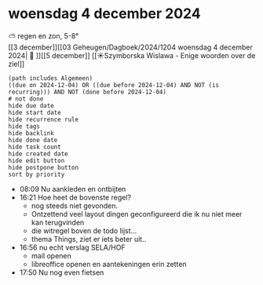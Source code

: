 # woensdag 4 december 2024

⛅ regen en zon, 5-8°<br>[[3 december]][[03 Geheugen/Dagboek/2024/1204 woensdag 4 december 2024| 📓 ]][[5 december]]
[[☀️Szymborska Wislawa - Enige woorden over de ziel]]
```tasks
(path includes Algemeen)
((due on 2024-12-04) OR ((due before 2024-12-04) AND NOT (is recurring))) AND NOT (done before 2024-12-04)
# not done
hide due date
hide start date
hide recurrence rule
hide tags
hide backlink
hide done date
hide task count
hide created date
hide edit button
hide postpone button 
sort by priority 
```
- 08:09 Nu aankleden en ontbijten  
- 16:21 Hoe heet de bovenste regel? 
	- nog steeds niet gevonden. 
	- Ontzettend veel layout dingen geconfigureerd die ik nu niet meer kan terugvinden 
	- die witregel boven de todo lijst...
	- thema Things, ziet er iets beter uit..
- 16:56 nu echt verslag SELA/HOF
	- mail openen
	- libreoffice openen en aantekeningen erin zetten
- 17:50 Nu nog even fietsen